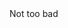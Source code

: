 <html>
  <head>
    <title>
     my first website
    </title>
  </head>
  <body> Not too bad
  </body>
  </html>
